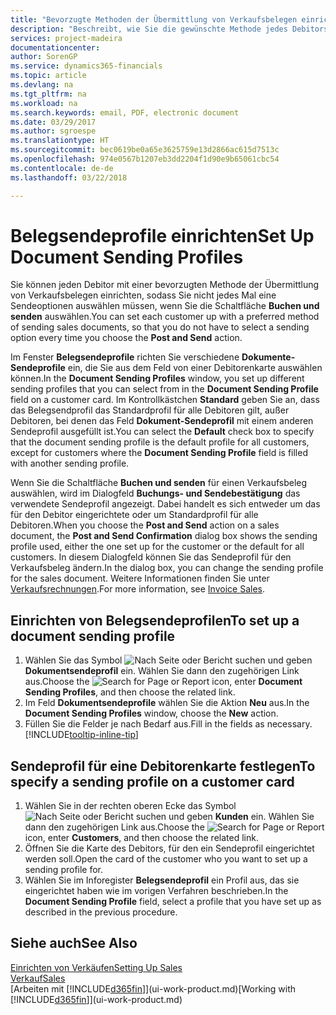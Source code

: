 ```yaml
---
title: "Bevorzugte Methoden der Übermittlung von Verkaufsbelegen einrichten | Microsoft Docs"
description: "Beschreibt, wie Sie die gewünschte Methode jedes Debitors der Übermittlung von Verkaufsbelegen eingerichtet, z Buchen, PDF-Dateien, elektronischer Beleg, usw."
services: project-madeira
documentationcenter: 
author: SorenGP
ms.service: dynamics365-financials
ms.topic: article
ms.devlang: na
ms.tgt_pltfrm: na
ms.workload: na
ms.search.keywords: email, PDF, electronic document
ms.date: 03/29/2017
ms.author: sgroespe
ms.translationtype: HT
ms.sourcegitcommit: bec0619be0a65e3625759e13d2866ac615d7513c
ms.openlocfilehash: 974e0567b1207eb3dd2204f1d90e9b65061cbc54
ms.contentlocale: de-de
ms.lasthandoff: 03/22/2018

---
```

# <a name="set-up-document-sending-profiles"></a><span data-ttu-id="6272e-103">Belegsendeprofile einrichten</span><span class="sxs-lookup"><span data-stu-id="6272e-103">Set Up Document Sending Profiles</span></span>
<span data-ttu-id="6272e-104">Sie können jeden Debitor mit einer bevorzugten Methode der Übermittlung von Verkaufsbelegen einrichten, sodass Sie nicht jedes Mal eine Sendeoptionen auswählen müssen, wenn Sie die Schaltfläche **Buchen und senden** auswählen.</span><span class="sxs-lookup"><span data-stu-id="6272e-104">You can set each customer up with a preferred method of sending sales documents, so that you do not have to select a sending option every time you choose the **Post and Send** action.</span></span>

<span data-ttu-id="6272e-105">Im Fenster **Belegsendeprofile** richten Sie verschiedene **Dokumente-Sendeprofile** ein, die Sie aus dem Feld von einer Debitorenkarte auswählen können.</span><span class="sxs-lookup"><span data-stu-id="6272e-105">In the **Document Sending Profiles** window, you set up different sending profiles that you can select from in the **Document Sending Profile** field on a customer card.</span></span> <span data-ttu-id="6272e-106">Im Kontrollkästchen **Standard** geben Sie an, dass das Belegsendprofil das Standardprofil für alle Debitoren gilt, außer Debitoren, bei denen das Feld **Dokument-Sendeprofil** mit einem anderen Sendeprofil ausgefüllt ist.</span><span class="sxs-lookup"><span data-stu-id="6272e-106">You can select the **Default** check box to specify that the document sending profile is the default profile for all customers, except for customers where the **Document Sending Profile** field is filled with another sending profile.</span></span>

<span data-ttu-id="6272e-107">Wenn Sie die Schaltfläche **Buchen und senden** für einen Verkaufsbeleg auswählen, wird im Dialogfeld **Buchungs- und Sendebestätigung** das verwendete Sendeprofil angezeigt. Dabei handelt es sich entweder um das für den Debitor eingerichtete oder um Standardprofil für alle Debitoren.</span><span class="sxs-lookup"><span data-stu-id="6272e-107">When you choose the **Post and Send** action on a sales document, the **Post and Send Confirmation** dialog box shows the sending profile used, either the one set up for the customer or the default for all customers.</span></span> <span data-ttu-id="6272e-108">In diesem Dialogfeld können Sie das Sendeprofil für den Verkaufsbeleg ändern.</span><span class="sxs-lookup"><span data-stu-id="6272e-108">In the dialog box, you can change the sending profile for the sales document.</span></span> <span data-ttu-id="6272e-109">Weitere Informationen finden Sie unter [Verkaufsrechnungen](sales-how-invoice-sales.md).</span><span class="sxs-lookup"><span data-stu-id="6272e-109">For more information, see [Invoice Sales](sales-how-invoice-sales.md).</span></span>

## <a name="to-set-up-a-document-sending-profile"></a><span data-ttu-id="6272e-110">Einrichten von Belegsendeprofilen</span><span class="sxs-lookup"><span data-stu-id="6272e-110">To set up a document sending profile</span></span>
1. <span data-ttu-id="6272e-111">Wählen Sie das Symbol ![Nach Seite oder Bericht suchen](media/ui-search/search_small.png "Nach Seite oder Bericht suchen") und geben **Dokumentsendeprofil** ein. Wählen Sie dann den zugehörigen Link aus.</span><span class="sxs-lookup"><span data-stu-id="6272e-111">Choose the ![Search for Page or Report](media/ui-search/search_small.png "Search for Page or Report icon") icon, enter **Document Sending Profiles**, and then choose the related link.</span></span>
2. <span data-ttu-id="6272e-112">Im Feld **Dokumentsendeprofile** wählen Sie die Aktion **Neu** aus.</span><span class="sxs-lookup"><span data-stu-id="6272e-112">In the **Document Sending Profiles** window, choose the **New** action.</span></span>
3. <span data-ttu-id="6272e-113">Füllen Sie die Felder je nach Bedarf aus.</span><span class="sxs-lookup"><span data-stu-id="6272e-113">Fill in the fields as necessary.</span></span> [!INCLUDE[tooltip-inline-tip](includes/tooltip-inline-tip_md.md)]

## <a name="to-specify-a-sending-profile-on-a-customer-card"></a><span data-ttu-id="6272e-114">Sendeprofil für eine Debitorenkarte festlegen</span><span class="sxs-lookup"><span data-stu-id="6272e-114">To specify a sending profile on a customer card</span></span>
1. <span data-ttu-id="6272e-115">Wählen Sie in der rechten oberen Ecke das Symbol ![Nach Seite oder Bericht suchen](media/ui-search/search_small.png "Nach Seite oder Bericht suchen") und geben **Kunden** ein. Wählen Sie dann den zugehörigen Link aus.</span><span class="sxs-lookup"><span data-stu-id="6272e-115">Choose the ![Search for Page or Report](media/ui-search/search_small.png "Search for Page or Report icon") icon, enter **Customers**, and then choose the related link.</span></span>
2. <span data-ttu-id="6272e-116">Öffnen Sie die Karte des Debitors, für den ein Sendeprofil eingerichtet werden soll.</span><span class="sxs-lookup"><span data-stu-id="6272e-116">Open the card of the customer who you want to set up a sending profile for.</span></span>
3. <span data-ttu-id="6272e-117">Wählen Sie im Inforegister **Belegsendeprofil** ein Profil aus, das sie eingerichtet haben wie im vorigen Verfahren beschrieben.</span><span class="sxs-lookup"><span data-stu-id="6272e-117">In the **Document Sending Profile** field, select a profile that you have set up as described in the previous procedure.</span></span>

## <a name="see-also"></a><span data-ttu-id="6272e-118">Siehe auch</span><span class="sxs-lookup"><span data-stu-id="6272e-118">See Also</span></span>
[<span data-ttu-id="6272e-119">Einrichten von Verkäufen</span><span class="sxs-lookup"><span data-stu-id="6272e-119">Setting Up Sales</span></span>](sales-setup-sales.md)  
[<span data-ttu-id="6272e-120">Verkauf</span><span class="sxs-lookup"><span data-stu-id="6272e-120">Sales</span></span>](sales-manage-sales.md)  
<span data-ttu-id="6272e-121">[Arbeiten mit [!INCLUDE[d365fin](includes/d365fin_md.md)]](ui-work-product.md)</span><span class="sxs-lookup"><span data-stu-id="6272e-121">[Working with [!INCLUDE[d365fin](includes/d365fin_md.md)]](ui-work-product.md)</span></span>

